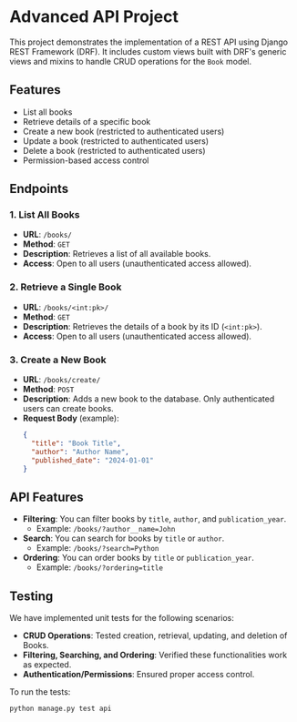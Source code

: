 # Advanced API Project

This project demonstrates the implementation of a REST API using Django REST Framework (DRF). It includes custom views built with DRF's generic views and mixins to handle CRUD operations for the `Book` model.

## Features
- List all books
- Retrieve details of a specific book
- Create a new book (restricted to authenticated users)
- Update a book (restricted to authenticated users)
- Delete a book (restricted to authenticated users)
- Permission-based access control

## Endpoints

### 1. List All Books
- **URL**: `/books/`
- **Method**: `GET`
- **Description**: Retrieves a list of all available books.
- **Access**: Open to all users (unauthenticated access allowed).

### 2. Retrieve a Single Book
- **URL**: `/books/<int:pk>/`
- **Method**: `GET`
- **Description**: Retrieves the details of a book by its ID (`<int:pk>`).
- **Access**: Open to all users (unauthenticated access allowed).

### 3. Create a New Book
- **URL**: `/books/create/`
- **Method**: `POST`
- **Description**: Adds a new book to the database. Only authenticated users can create books.
- **Request Body** (example):
  ```json
  {
    "title": "Book Title",
    "author": "Author Name",
    "published_date": "2024-01-01"
  }


## API Features
- **Filtering**: You can filter books by `title`, `author`, and `publication_year`.
  - Example: `/books/?author__name=John`
- **Search**: You can search for books by `title` or `author`.
  - Example: `/books/?search=Python`
- **Ordering**: You can order books by `title` or `publication_year`.
  - Example: `/books/?ordering=title`


## Testing
We have implemented unit tests for the following scenarios:
- **CRUD Operations**: Tested creation, retrieval, updating, and deletion of Books.
- **Filtering, Searching, and Ordering**: Verified these functionalities work as expected.
- **Authentication/Permissions**: Ensured proper access control.

To run the tests:
```bash
python manage.py test api
